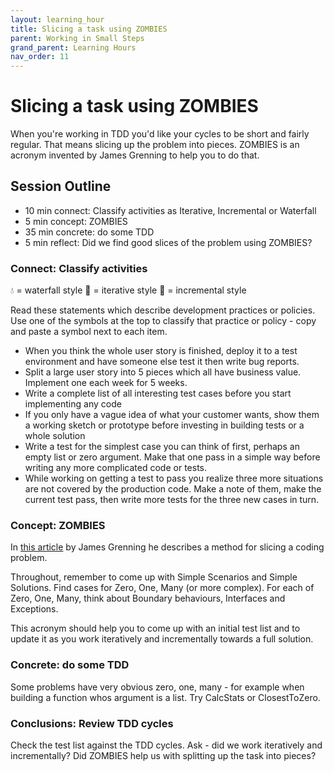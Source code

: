 ```yaml
---
layout: learning_hour
title: Slicing a task using ZOMBIES
parent: Working in Small Steps
grand_parent: Learning Hours
nav_order: 11
---
```


# Slicing a task using ZOMBIES

When you're working in TDD you'd like your cycles to be short and fairly regular. That means slicing up the problem into pieces. ZOMBIES is an acronym invented by James Grenning to help you to do that.

## Session Outline
 
* 10 min connect: Classify activities as Iterative, Incremental or Waterfall
* 5 min concept: ZOMBIES
* 35 min concrete: do some TDD
* 5 min reflect: Did we find good slices of the problem using ZOMBIES?


### Connect: Classify activities

💧 = waterfall style
💫 = iterative style
🍕 = incremental style

Read these statements which describe development practices or policies. Use one of the symbols at the top to classify that practice or policy - copy and paste a symbol next to each item.
* When you think the whole user story is finished, deploy it to a test environment and have someone else test it then write bug reports. 
* Split a large user story into 5 pieces which all have business value. Implement one each week for 5 weeks.
* Write a complete list of all interesting test cases before you start implementing any code
* If you only have a vague idea of what your customer wants, show them a working sketch or prototype before investing in building tests or a whole solution
* Write a test for the simplest case you can think of first, perhaps an empty list or zero argument. Make that one pass in a simple way before writing any more complicated code or tests.
* While working on getting a test to pass you realize three more situations are not covered by the production code. Make a note of them, make the current test pass, then write more tests for the three new cases in turn.

### Concept: ZOMBIES

In [this article](http://blog.wingman-sw.com/tdd-guided-by-zombies) by James Grenning he describes a method for slicing a coding problem. 

Throughout, remember to come up with Simple Scenarios and Simple Solutions. Find cases for Zero, One, Many (or more complex). For each of Zero, One, Many, think about Boundary behaviours, Interfaces and Exceptions.

This acronym should help you to come up with an initial test list and to update it as you work iteratively and incrementally towards a full solution.

### Concrete: do some TDD
Some problems have very obvious zero, one, many - for example when building a function whos argument is a list. Try CalcStats or ClosestToZero.

### Conclusions: Review TDD cycles
Check the test list against the TDD cycles. Ask - did we work iteratively and incrementally? Did ZOMBIES help us with splitting up the task into pieces?

